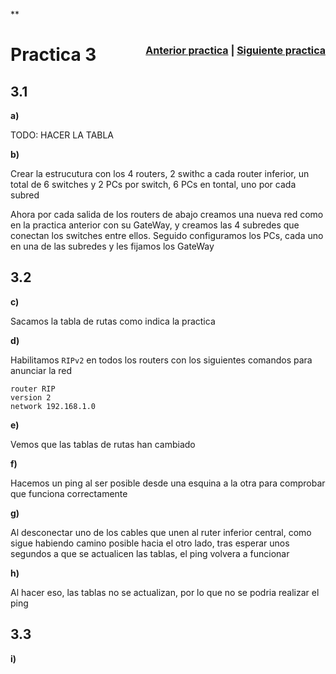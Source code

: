 **

# Practica 3<span style="float: right; font-size: medium;">[Anterior practica](MemPract2.md) | [Siguiente practica](MemPract4.md)
</span>

## 3.1

**a)**

TODO: HACER LA TABLA

**b)**

Crear la estrucutura con los 4 routers, 2 swithc a cada router inferior, un total de 6 switches y 2 PCs por switch, 6 PCs en tontal, uno por cada subred

Ahora por cada salida de los routers de abajo creamos una nueva red como en la practica anterior con su GateWay, y creamos las 4 subredes que conectan los switches entre ellos. Seguido configuramos los PCs, cada uno en una de las subredes y les fijamos los GateWay

## 3.2

**c)**

Sacamos la tabla de rutas como indica la practica

**d)**

Habilitamos ``RIPv2`` en todos los routers con los siguientes comandos para anunciar la red

    router RIP
    version 2
    network 192.168.1.0

**e)**

Vemos que las tablas de rutas han cambiado

**f)**

Hacemos un ping al ser posible desde una esquina a la otra para comprobar que funciona correctamente

**g)**

Al desconectar uno de los cables que unen al ruter inferior central, como sigue habiendo camino posible hacia el otro lado, tras esperar unos segundos a que se actualicen las tablas, el ping volvera a funcionar

**h)**

Al hacer eso, las tablas no se actualizan, por lo que no se podria realizar el ping

## 3.3

**i)**

